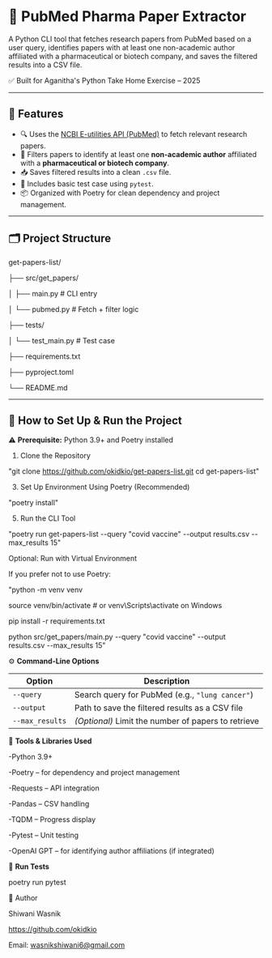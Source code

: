 # 🧬 **PubMed Pharma Paper Extractor**

A Python CLI tool that fetches research papers from PubMed based on a user query, identifies papers with at least one non-academic author affiliated with a pharmaceutical or biotech company, and saves the filtered results into a CSV file.

✅ Built for Aganitha's Python Take Home Exercise – 2025

---

## 📌 **Features**

- 🔍 Uses the [NCBI E-utilities API (PubMed)](https://www.ncbi.nlm.nih.gov/books/NBK25501/) to fetch relevant research papers.
- 🧪 Filters papers to identify at least one **non-academic author** affiliated with a **pharmaceutical or biotech company**.
- 📥 Saves filtered results into a clean `.csv` file.
- 🧪 Includes basic test case using `pytest`.
- 📦 Organized with Poetry for clean dependency and project management.

---

## 🗂️ **Project Structure**

get-papers-list/

├── src/get_papers/

│   ├── main.py        # CLI entry

│   └── pubmed.py      # Fetch + filter logic

├── tests/

│   └── test_main.py   # Test case

├── requirements.txt

├── pyproject.toml

└── README.md


---

## 🚀 **How to Set Up & Run the Project**

⚠️ **Prerequisite:** Python 3.9+ and Poetry installed

1. Clone the Repository
   
"git clone https://github.com/okidkio/get-papers-list.git
cd get-papers-list"

3. Set Up Environment Using Poetry (Recommended)

"poetry install"

5. Run the CLI Tool

"poetry run get-papers-list --query "covid vaccine" --output results.csv --max_results 15"

Optional: Run with Virtual Environment

If you prefer not to use Poetry:

"python -m venv venv

source venv/bin/activate  # or venv\Scripts\activate on Windows

pip install -r requirements.txt

python src/get_papers/main.py --query "covid vaccine" --output results.csv --max_results 15"

⚙️ **Command-Line Options**

| Option         | Description                                       |
|----------------|---------------------------------------------------|
| `--query`      | Search query for PubMed (e.g., `"lung cancer"`)   |
| `--output`     | Path to save the filtered results as a CSV file   |
| `--max_results`| *(Optional)* Limit the number of papers to retrieve |


🔧 **Tools & Libraries Used**

-Python 3.9+

-Poetry – for dependency and project management

-Requests – API integration

-Pandas – CSV handling

-TQDM – Progress display

-Pytest – Unit testing

-OpenAI GPT – for identifying author affiliations (if integrated)

🧪 **Run Tests**

poetry run pytest

👤 Author

Shiwani Wasnik

https://github.com/okidkio

Email: wasnikshiwani6@gmail.com
